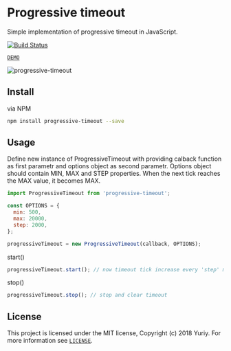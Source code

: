# Progressive timeout

Simple implementation of progressive timeout in JavaScript. 

[![Build Status](https://travis-ci.org/froziq/progressive-timeout.svg?branch=master)](https://travis-ci.org/froziq/progressive-timeout)

[`DEMO`](https://froziq.github.io/progressive-timeout/demo)

![progressive-timeout](https://raw.githubusercontent.com/froziq/progressive-timeout/demo/demo.gif)

## Install

via NPM
```bash
npm install progressive-timeout --save
```

## Usage

Define new instance of ProgressiveTimeout with providing calback function as first parametr and options object as second parametr. Options object should contain MIN, MAX and STEP properties.
When the next tick reaches the MAX value, it becomes MAX.

```javascript
import ProgressiveTimeout from 'progressive-timeout';

const OPTIONS = {
  min: 500,
  max: 20000,
  step: 2000,
};

progressiveTimeout = new ProgressiveTimeout(callback, OPTIONS);
```

start()

```javascript
progressiveTimeout.start(); // now timeout tick increase every 'step' ms 
```

stop()

```javascript
progressiveTimeout.stop(); // stop and clear timeout
```

## License

This project is licensed under the MIT license, Copyright (c) 2018 Yuriy. For more information see [`LICENSE`](https://github.com/froziq/progressive-timeout/blob/master/LICENSE).

